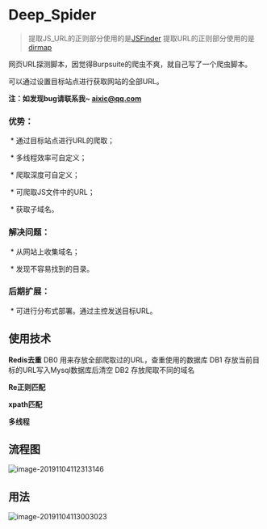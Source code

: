 # Deep_Spider

> 提取JS_URL的正则部分使用的是[JSFinder](https://github.com/Threezh1/JSFinder) 
> 提取URL的正则部分使用的是[dirmap](https://github.com/H4ckForJob/dirmap)

网页URL探测脚本，因觉得Burpsuite的爬虫不爽，就自己写了一个爬虫脚本。

可以通过设置目标站点进行获取网站的全部URL。

**注：如发现bug请联系我~ aixic@qq.com**

### 优势：

​		* 通过目标站点进行URL的爬取；

​		* 多线程效率可自定义；

​		* 爬取深度可自定义；

​		* 可爬取JS文件中的URL；

​		* 获取子域名。

### 解决问题：

​		* 从网站上收集域名；

​		* 发现不容易找到的目录。

### 后期扩展：

​		* 可进行分布式部署。通过主控发送目标URL。

## 使用技术

**Redis去重**
DB0 用来存放全部爬取过的URL，查重使用的数据库
DB1 存放当前目标的URL写入Mysql数据库后清空
DB2 存放爬取不同的域名

**Re正则匹配**

**xpath匹配**

**多线程**

## 流程图

![image-20191104112313146](https://github.com/Aixic-Love/Deep_Spider/raw/master/Image/image-20191104112313146.png)

## 用法

![image-20191104113003023](https://github.com/Aixic-Love/Deep_Spider/raw/master/Image/image-20191104113003023.png)




